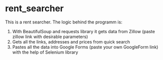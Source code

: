 # rent_searcher
This is a rent searcher. The logic behind the programm is:
1. With BeautifulSoup and requests library it gets data from Zillow (paste zillow link with desirable parameters)
2. Gets all the links, addresses and prices from quick search
3. Pastes all the data into Google Forms (paste your own GoogleForm link) with the help of Selenium library
